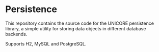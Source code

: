 # Persistence

This repository contains the source code for the
UNICORE persistence library, a simple utility for
storing data objects in different database backends.

Supports H2, MySQL and PostgreSQL.
